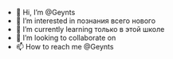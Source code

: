 - 👋 Hi, I’m @Geynts
- 👀 I’m interested in познания всего нового
- 🌱 I’m currently learning только в этой школе
- 💞️ I’m looking to collaborate on 
- 📫 How to reach me @Geynts

<!---
Geynts/Geynts is a ✨ special ✨ repository because its `README.md` (this file) appears on your GitHub profile.
You can click the Preview link to take a look at your changes.
--->
